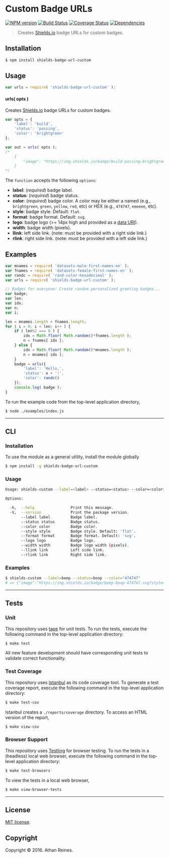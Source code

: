 Custom Badge URLs
===
[![NPM version][npm-image]][npm-url] [![Build Status][build-image]][build-url] [![Coverage Status][coverage-image]][coverage-url] [![Dependencies][dependencies-image]][dependencies-url]

> Creates [Shields.io][shields] badge URLs for custom badges.


## Installation

``` bash
$ npm install shields-badge-url-custom
```


## Usage

``` javascript
var urls = require( 'shields-badge-url-custom' );
```

#### urls( opts )

Creates [Shields.io][shields] badge URLs for custom badges.

``` javascript
var opts = {
	'label': 'build',
	'status': 'passing',
	'color': 'brightgreen'
};

var out = urls( opts );
/*
	{
		"image": "https://img.shields.io/badge/build-passing-brightgreen.svg?style=flat"
	}
*/ 
```

The `function` accepts the following `options`:
*	__label__: (*required*) badge label.
*	__status__: (*required*) badge status.
*	__color__: (*required*) badge color. A color may be either a named (e.g., `brightgreen`, `green`, `yellow`, `red`, etc) or HEX (e.g., `474747`, `eeeeee`, etc).
*	__style__: badge style. Default: `flat`.
*	__format__: badge format. Default: `svg`.
*	__logo__: badge logo (>= 14px high and provided as a [data URI][data-uri]).
*	__width__: badge width (pixels).
*	__llink__: left side link. (note: must be provided with a right side link.)
*	__rlink__: right side link. (note: must be provided with a left side link.)


## Examples

``` javascript
var mnames = require( 'datasets-male-first-names-en' );
var fnames = require( 'datasets-female-first-names-en' );
var randc = require( 'rand-color-hexadecimal' );
var urls = require( 'shields-badge-url-custom' );

// Badges for everyone! Create random personalized greeting badges...
var badge;
var len;
var idx;
var n;
var i;

len = mnames.length + fnames.length;
for ( i = 0; i < len; i++ ) {
	if ( len%2 === 0 ) {
		idx = Math.floor( Math.random()*fnames.length );
		n = fnames[ idx ];
	} else {
		idx = Math.floor( Math.random()*mnames.length );
		n = mnames[ idx ];
	}
	badge = urls({
		'label': 'Hello,',
		'status': n + '!',
		'color': randc()
	});
	console.log( badge );
}
```

To run the example code from the top-level application directory,

``` bash
$ node ./examples/index.js
```


---
## CLI

### Installation

To use the module as a general utility, install the module globally

``` bash
$ npm install -g shields-badge-url-custom
```


### Usage

``` bash
Usage: shields-custom --label=<label> --status=<status> --color=<color> [options]

Options:

  -h,  --help                Print this message.
  -V,  --version             Print the package version.
       --label label         Badge label.
       --status status       Badge status.
       --color color         Badge color.
       --style style         Badge style. Default: 'flat'.
       --format format       Badge format. Default: 'svg'.
       --logo logo           Badge logo.
       --width width         Badge logo width (pixels).
       --llink link          Left side link.
       --rlink link          Right side link.
```


### Examples

``` bash
$ shields-custom --label=beep --status=boop --color="474747"
# => {"image":"https://img.shields.io/badge/beep-boop-474747.svg?style=flat"}
```


---
## Tests

### Unit

This repository uses [tape][tape] for unit tests. To run the tests, execute the following command in the top-level application directory:

``` bash
$ make test
```

All new feature development should have corresponding unit tests to validate correct functionality.


### Test Coverage

This repository uses [Istanbul][istanbul] as its code coverage tool. To generate a test coverage report, execute the following command in the top-level application directory:

``` bash
$ make test-cov
```

Istanbul creates a `./reports/coverage` directory. To access an HTML version of the report,

``` bash
$ make view-cov
```


### Browser Support

This repository uses [Testling][testling] for browser testing. To run the tests in a (headless) local web browser, execute the following command in the top-level application directory:

``` bash
$ make test-browsers
```

To view the tests in a local web browser,

``` bash
$ make view-browser-tests
```

<!-- [![browser support][browsers-image]][browsers-url] -->


---
## License

[MIT license](http://opensource.org/licenses/MIT).


## Copyright

Copyright &copy; 2016. Athan Reines.


[npm-image]: http://img.shields.io/npm/v/shields-badge-url-custom.svg
[npm-url]: https://npmjs.org/package/shields-badge-url-custom

[build-image]: http://img.shields.io/travis/kgryte/shields-badge-url-custom/master.svg
[build-url]: https://travis-ci.org/kgryte/shields-badge-url-custom

[coverage-image]: https://img.shields.io/codecov/c/github/kgryte/shields-badge-url-custom/master.svg
[coverage-url]: https://codecov.io/github/kgryte/shields-badge-url-custom?branch=master

[dependencies-image]: http://img.shields.io/david/kgryte/shields-badge-url-custom.svg
[dependencies-url]: https://david-dm.org/kgryte/shields-badge-url-custom

[dev-dependencies-image]: http://img.shields.io/david/dev/kgryte/shields-badge-url-custom.svg
[dev-dependencies-url]: https://david-dm.org/dev/kgryte/shields-badge-url-custom

[github-issues-image]: http://img.shields.io/github/issues/kgryte/shields-badge-url-custom.svg
[github-issues-url]: https://github.com/kgryte/shields-badge-url-custom/issues

[tape]: https://github.com/substack/tape
[istanbul]: https://github.com/gotwarlost/istanbul
[testling]: https://ci.testling.com
[npm]: https://npmjs.com
[shields]: http://shields.io/

[data-uri]: https://developer.mozilla.org/en-US/docs/Web/HTTP/data_URIs
